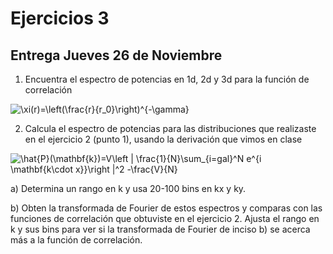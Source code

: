 # Ejercicios 3

## Entrega Jueves 26 de Noviembre

1. Encuentra el espectro de potencias en 1d, 2d y 3d para la función de correlación 

<img src="https://latex.codecogs.com/gif.latex?\xi(r)=\left(\frac{r}{r_0}\right)^{-\gamma}" title="\xi(r)=\left(\frac{r}{r_0}\right)^{-\gamma}" /> 

2. Calcula el espectro de potencias para las distribuciones que realizaste en el ejercicio 2 (punto 1), usando la derivación que vimos en clase

<img src="https://latex.codecogs.com/gif.latex?\hat{P}(\mathbf{k})=V\left&space;|&space;\frac{1}{N}\sum_{i=gal}^N&space;e^{-i&space;\mathbf{k\cdot&space;x}}\right&space;|^2&space;-\frac{V}{N}" title="\hat{P}(\mathbf{k})=V\left | \frac{1}{N}\sum_{i=gal}^N e^{i \mathbf{k\cdot x}}\right |^2 -\frac{V}{N}" />

  a) Determina un rango en k y usa 20-100 bins en kx y ky. 
  
  b) Obten la transformada de Fourier de estos espectros y comparas con las funciones de correlación que obtuviste en el ejercicio 2. 
  Ajusta el rango en k y sus bins para ver si la transformada de Fourier de inciso b) se acerca más a la función de correlación.
  
